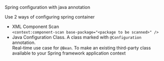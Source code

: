Spring configuration with java annotation

Use 2 ways of configuring spring container
- XML Component Scan <br />
`<context:component-scan base-package="<package to be scanned>" />`
- Java Configuration Class. A class marked with `@Configuration` annotation. <br />
Real-time use case for `@Bean`. To make an existing third-party class available to your Spring framework application context





